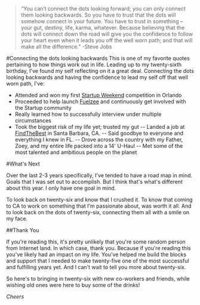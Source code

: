 >“You can’t connect the dots looking forward; you can only connect them looking backwards. So you have to trust that the dots will somehow connect in your future. You have to trust in something – your gut, destiny, life, karma, whatever. Because believing that the dots will connect down the road will give you the confidence to follow your heart even when it leads you off the well worn path; and that will make all the difference.” -Steve Jobs

#Connecting the dots looking backwards
This is one of my favorite quotes pertaining to how things work out in life. Leading up to my twenty-sixth birthday, I've found my self reflecting on it a great deal. Connecting the dots looking backwards and having the confidence to lead my self off that well worn path, I've:

- Attended and won my first [Startup Weekend](http://jesseadametz.com/blog/startupweekendorlando) competition in Orlando
- Proceeded to help launch [Fuelzee](http://www.fuelzee.com) and continuously get involved with the Startup community
- Really learned how to successfully interview under multiple circumstances
- Took the biggest risk of my life yet; trusted my gut
-- Landed a job at [FindTheBest](http://jesseadametz.com/blog/findthebest) in Santa Barbara, CA.
-- Said goodbye to everyone and everything I knew in FL.
-- Drove across the country with my Father, Zoey, and my entire life packed into a 14' U-Haul
-- Met some of the most talented and ambitious people on the planet

#What's Next

Over the last 2-3 years specifically, I've tended to have a road map in mind. Goals that I was set out to accomplish. But I think that's what's different about this year. I only have one goal in mind.

To look back on twenty-six and know that I crushed it. To know that coming to CA to work on something that I'm passionate about, was worth it all. And to look back on the dots of twenty-six, connecting them all with a smile on my face.

##Thank You

If you're reading this, it's pretty unlikely that you're some random person from Internet land. In which case, thank you. Because if you're reading this you've likely had an impact on my life. You've helped me build the blocks and support that I needed to make twenty-five one of the most successful and fulfilling years yet. And I can't wait to tell you more about twenty-six.

So here's to bringing in twenty-six with new co-workers and friends, while wishing old ones were here to buy some of the drinks!

_Cheers_
